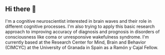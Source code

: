 ## Hi there 👋

I'm a cognitive neuroscientist interested in brain waves and their role in different cognitive processes. I'm also trying to apply this basic research approach to improving accuracy of diagnosis and prognosis in disorders of consciousness like coma or unresponsive wakefulness syndrome. 
I'm currently based at the Research Center for Mind, Brain and Behavior (CIMCYC) at the University of Granada in Spain as a Ramón y Cajal Fellow.


